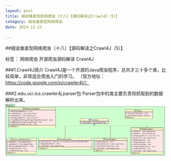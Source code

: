 ```yaml
---
layout: post
title: 细说垂直型网络爬虫（十八）【源码解读之Crawl4J（5）】
category: 细说垂直型网络爬虫
date: 2014-12-21

---
```


##细说垂直型网络爬虫（十八）【源码解读之Crawl4J（5）】

标签： 网络爬虫 开源爬虫源码解读 Crawl4J

###1.Crawl4J简介
Crawl4J是一个开源的Java爬虫程序，总共才三十多个类，比较简单，非常适合爬虫入门的学习。
（官方地址：https://code.google.com/p/crawler4j/）

<!-- more -->

###2.edu.uci.ics.crawler4j.parser包
Parser包中的类主要负责将抓取到的数据解析出来。
![开源爬虫Crawl4J的parser包](/res/img/blogimg/2014121105-parser.png)





